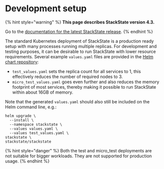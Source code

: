 # Development setup

{% hint style="warning" %}
**This page describes StackState version 4.3.**

Go to the [documentation for the latest StackState release](https://docs.stackstate.com/).
{% endhint %}

The standard Kubernetes deployment of StackState is a production ready setup with many processes running multiple replicas. For development and testing purposes, it can be desirable to run StackState with lower resource requirements. Several example `values.yaml` files are provided in the [Helm chart repository](https://github.com/StackVista/helm-charts/tree/master/stable/stackstate/installation/examples):

* `test_values.yaml` sets the replica count for all services to 1, this effectively reduces the number of required nodes to 3.
* `micro_test_values.yaml` goes even further and also reduces the memory footprint of most services, thereby making it possible to run StackState within about 16GB of memory.

Note that the generated `values.yaml` should also still be included on the Helm command line, e.g.:

```text
helm upgrade \
  --install \
  --namespace stackstate \
  --values values.yaml \
  --values test_values.yaml \
stackstate \
stackstate/stackstate
```

{% hint style="danger" %}
Both the test and micro\_test deployments are not suitable for bigger workloads. They are not supported for production usage.
{% endhint %}

